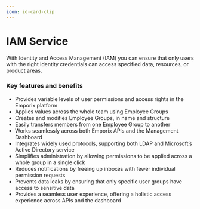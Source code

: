 ```yaml
---
icon: id-card-clip
---
```


# IAM Service

With Identity and Access Management (IAM) you can ensure that only users with the right identity credentials can access specified data, resources, or product areas.

### Key features and benefits

* Provides variable levels of user permissions and access rights in the Emporix platform
* Applies values across the whole team using Employee Groups
* Creates and modifies Employee Groups, in name and structure
* Easily transfers members from one Employee Group to another
* Works seamlessly across both Emporix APIs and the Management Dashboard
* Integrates widely used protocols, supporting both LDAP and Microsoft’s Active Directory service
* Simplifies administration by allowing permissions to be applied across a whole group in a single click
* Reduces notifications by freeing up inboxes with fewer individual permission requests
* Prevents data leaks by ensuring that only specific user groups have access to sensitive data
* Provides a seamless user experience, offering a holistic access experience across APIs and the dashboard
